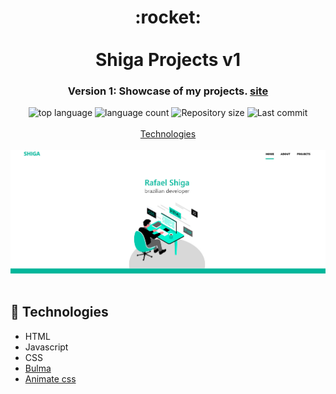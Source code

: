 <h1 align="center">
  :rocket:
  <br>
  <br>
  Shiga Projects v1
</h1>

<h3 align="center">
<strong>Version 1: Showcase of my projects. <a href="https://rafashiga.github.io/shiga-projects-v1/">site</a></strong>
</h3>

<p align="center">

  <img alt="top language" src="https://img.shields.io/github/languages/top/rafashiga/shiga-projects-v1?style=flat-square">
  <img alt="language count" src="https://img.shields.io/github/languages/count/rafashiga/shiga-projects-v1?style=flat-square">
  <img alt="Repository size" src="https://img.shields.io/github/repo-size/rafashiga/shiga-projects-v1?style=flat-square">
  <img alt="Last commit" src="https://img.shields.io/github/last-commit/rafashiga/shiga-projects-v1?style=flat-square">
  <br>
  <br>
  <a href="#space_invader-technologies">Technologies</a>
  <br>
  <br>
  <img src="./assets/website.jpg">
  <br>
  <br>
</p>

## :space_invader: Technologies

- HTML
- Javascript
- CSS
- [Bulma](https://bulma.io/)
- [Animate css](https://daneden.github.io/animate.css/)
